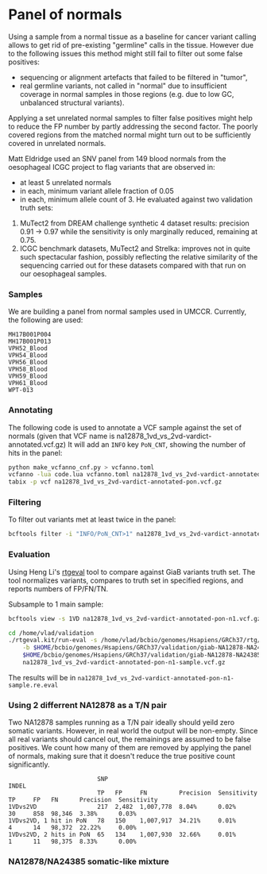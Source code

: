 Panel of normals
================

Using a sample from a normal tissue as a baseline for cancer variant calling allows to get rid of pre-existing "germline" calls in the tissue. 
However due to the following issues this method might still fail to filter out some false positives:
- sequencing or alignment artefacts that failed to be filtered in "tumor",
- real germline variants, not called in "normal" due to insufficient coverage in normal samples in those regions (e.g. due to low GC, unbalanced structural variants).

Applying a set unrelated normal samples to filter false positives might help to reduce the FP number by partly addressing the second factor. The poorly covered regions from the matched normal might turn out to be sufficiently covered in unrelated normals.

Matt Eldridge used an SNV panel from 149 blood normals from the oesophageal ICGC project to flag variants that are observed in:
* at least 5 unrelated normals
* in each, minimum variant allele fraction of 0.05
* in each, minimum allele count of 3.
He evaluated against two validation truth sets:
1. MuTect2 from DREAM challenge synthetic 4 dataset results: precision 0.91 -> 0.97 while the sensitivity is only marginally reduced, remaining at 0.75.
2. ICGC benchmark datasets, MuTect2 and Strelka: improves not in quite such spectacular fashion, possibly reflecting the relative similarity of the sequencing carried out for these datasets compared with that run on our oesophageal samples.

### Samples

We are building a panel from normal samples used in UMCCR. Currently, the following are used:
```
MH17B001P004
MH17B001P013
VPH52_Blood
VPH54_Blood
VPH56_Blood
VPH58_Blood
VPH59_Blood
VPH61_Blood
WPT-013
```

### Annotating

The following code is used to annotate a VCF sample against the set of normals (given that VCF name is na12878_1vd_vs_2vd-vardict-annotated.vcf.gz) It will add an `INFO` key `PoN_CNT`, showing the number of hits in the panel:
```bash
python make_vcfanno_cnf.py > vcfanno.toml
vcfanno -lua code.lua vcfanno.toml na12878_1vd_vs_2vd-vardict-annotated.vcf.gz > na12878_1vd_vs_2vd-vardict-annotated-pon.vcf.gz
tabix -p vcf na12878_1vd_vs_2vd-vardict-annotated-pon.vcf.gz
```

### Filtering

To filter out variants met at least twice in the panel:
```bash
bcftools filter -i "INFO/PoN_CNT>1" na12878_1vd_vs_2vd-vardict-annotated-pon.vcf.gz -Oz -o na12878_1vd_vs_2vd-vardict-annotated-pon-n1.vcf.gz
```

### Evaluation

Using Heng Li's [rtgeval](https://github.com/lh3/rtgeval) tool to compare against GiaB variants truth set. The tool normalizes variants, compares to truth set in specified regions, and reports numbers of FP/FN/TN.

Subsample to 1 main sample:
```bash
bcftools view -s 1VD na12878_1vd_vs_2vd-vardict-annotated-pon-n1.vcf.gz -Oz -o na12878_1vd_vs_2vd-vardict-annotated-pon-n1-sample.vcf.gz
```

```bash
cd /home/vlad/validation
./rtgeval.kit/run-eval -s /home/vlad/bcbio/genomes/Hsapiens/GRCh37/rtg/GRCh37.sdf \
    -b $HOME/bcbio/genomes/Hsapiens/GRCh37/validation/giab-NA12878-NA24385-somatic/truth_regions.bed \
    $HOME/bcbio/genomes/Hsapiens/GRCh37/validation/giab-NA12878-NA24385-somatic/truth_small_variants.vcf.gz \ 
    na12878_1vd_vs_2vd-vardict-annotated-pon-n1-sample.vcf.gz
```

The results will be in `na12878_1vd_vs_2vd-vardict-annotated-pon-n1-sample.re.eval`

### Using 2 differrent NA12878 as a T/N pair

Two NA12878 samples running as a T/N pair ideally should yeild zero somatic variants. However, in real world the output will be non-empty. Since all real variants should cancel out, the remainings are assumed to be false positives. We count how many of them are removed by applying the panel of normals, making sure that it doesn't reduce the true positive count significantly.

```
                         SNP                                              INDEL
                         TP   FP     FN         Precision  Sensitivity    TP     FP   FN      Precision  Sensitivity
1VDvs2VD                 217  2,482  1,007,778  8.04%      0.02%          30     858  98,346  3.38%      0.03%
1VDvs2VD, 1 hit in PoN   78   150    1,007,917  34.21%     0.01%          4      14   98,372  22.22%     0.00%
1VDvs2VD, 2 hits in PoN  65   134    1,007,930  32.66%     0.01%          1      11   98,375  8.33%      0.00%
```

### NA12878/NA24385 somatic-like mixture








